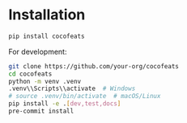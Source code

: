 # Installation

```bash
pip install cocofeats
```

For development:

```bash
git clone https://github.com/your-org/cocofeats
cd cocofeats
python -m venv .venv
.venv\\Scripts\\activate  # Windows
# source .venv/bin/activate  # macOS/Linux
pip install -e .[dev,test,docs]
pre-commit install
```
